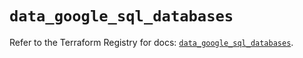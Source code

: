# `data_google_sql_databases`

Refer to the Terraform Registry for docs: [`data_google_sql_databases`](https://registry.terraform.io/providers/hashicorp/google/6.15.0/docs/data-sources/sql_databases).
